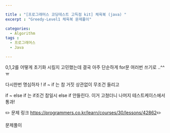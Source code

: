 ```yaml
---

title : "[프로그래머스 코딩테스트 고득점 kit] 체육복 (java) "
excerpt : "Greedy-Level1 체육복 문제풀이"

categories:
  - Algorithm
tags :
  - 프로그래머스 
  - Java

---
```


0,1,2를 어떻게 초기화 시킬지 고민했는데 결국 아주 단순하게 for문 여러번 쓰기로 ..^^ ㅠ

다시한번 명심하자 ! 
if ~ if 는 참 거짓 상관없이 무조건 들리고

if ~ else if 는 if조건 참일시 else if 안들린다. 이거 고쳤더니 나머지 테스트케이스에서 통과!

:pencil2: 문제 링크 <https://programmers.co.kr/learn/courses/30/lessons/42862>:pencil2:

문제풀이

<script src="https://gist.github.com/leejieun1121/8beb57167e7b7201a31814c85887a70a.js"></script>
